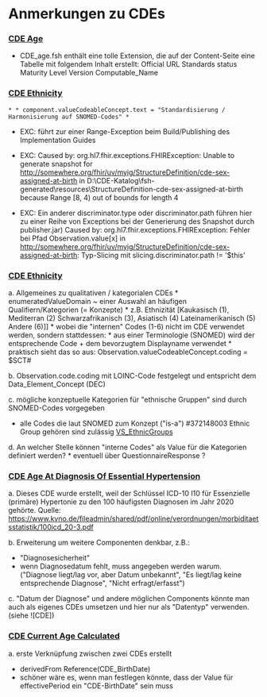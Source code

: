 # Anmerkungen zu CDEs

### [CDE Age](StructureDefinition-cde-age.html)
* CDE_age.fsh enthält eine tolle Extension, die auf der Content-Seite eine Tabelle mit folgendem Inhalt erstellt:
    Official URL
    Standards status
    Maturity Level
    Version 
    Computable_Name

### [CDE Ethnicity](StructureDefinition-cde-sex-assigned-at-birth.html)
    * * component.valueCodeableConcept.text = "Standardisierung / Harmonisierung auf SNOMED-Codes" *

* EXC: führt zur einer Range-Exception beim Build/Publishing des Implementation Guides

* EXC: Caused by: org.hl7.fhir.exceptions.FHIRException: Unable to generate snapshot for http://somewhere.org/fhir/uv/myig/StructureDefinition/cde-sex-assigned-at-birth in D:\CDE-Katalog\fsh-generated\resources\StructureDefinition-cde-sex-assigned-at-birth because Range [8, 4) out of bounds for length 4 

* EXC: Ein anderer discriminator.type oder discriminator.path führen hier zu einer Reihe von Exceptions bei der Generierung des Snapshot durch publisher.jar)
Caused by: org.hl7.fhir.exceptions.FHIRException: Fehler bei Pfad Observation.value[x] in http://somewhere.org/fhir/uv/myig/StructureDefinition/cde-sex-assigned-at-birth: Typ-Slicing mit slicing.discriminator.path != '$this'




### [CDE Ethnicity](StructureDefinition-cde-ethnicity.html)
a. Allgemeines zu qualitativen / kategorialen CDEs
    * enumeratedValueDomain ~ einer Auswahl an häufigen Qualifiern/Kategorien (= Konzepte)
    * z.B. Ethnizität [Kaukasisch (1), Mediterran (2) Schwarzafrikanisch (3), Asiatisch (4) Lateinamerikanisch (5) Andere (6)]]
        * wobei die "internen" Codes (1-6) nicht im CDE verwendet werden, sondern stattdessen:
        * aus einer Terminologie (SNOMED) wird der entsprechende Code + dem bevorzugtem Displayname verwendet
        * praktisch sieht das so aus:
        Observation.valueCodeableConcept.coding = $SCT#


b. Observation.code.coding mit LOINC-Code festgelegt und entspricht dem Data_Element_Concept (DEC)



c. mögliche konzeptuelle Kategorien für "ethnische Gruppen" sind durch SNOMED-Codes vorgegeben
* alle Codes die laut SNOMED zum Konzept ("is-a") #372148003 Ethnic Group gehören sind zulässig [VS_EthnicGroups](ValueSet-vs-ethnic-groups.html)



d. An welcher Stelle können "interne Codes" als Value für die Kategorien definiert werden?
    * eventuell über QuestionnaireResponse ?

### [CDE Age At Diagnosis Of Essential Hypertension](StructureDefinition-cde-age-at-diagnosis-of-essential-hypertension.html)
a. Dieses CDE wurde erstellt, weil der Schlüssel ICD-10 I10 für Essenzielle (primäre) Hypertonie zu den 100 häufigsten Diagnosen im Jahr 2020 gehörte. Quelle: https://www.kvno.de/fileadmin/shared/pdf/online/verordnungen/morbiditaetsstatistik/100icd_20-3.pdf

b. Erweiterung um weitere Componenten denkbar, z.B.:
* "Diagnosesicherheit"
* wenn Diagnosedatum fehlt, muss angegeben werden warum. ("Diagnose liegt/lag vor, aber Datum unbekannt", "Es liegt/lag keine  entsprechende Diagnose", "Nicht erfragt/erfasst")

c. "Datum der Diagnose" und andere möglichen Components könnte man auch als eigenes CDEs umsetzen und hier nur als "Datentyp" verwenden. (siehe ![CDE])

### [CDE Current Age Calculated](StructureDefinition-cde-current-age-calculated.html)
a. erste Verknüpfung zwischen zwei CDEs erstellt
* derivedFrom Reference(CDE_BirthDate)
* schöner wäre es, wenn man festlegen könnte, dass der Value für effectivePeriod ein "CDE-BirthDate" sein muss
